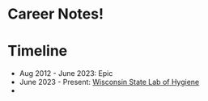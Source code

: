 # Career Notes!
# Timeline

* Aug 2012 - June 2023: Epic
* June 2023 - Present: [Wisconsin State Lab of Hygiene](./wslh/README.md)
* 
